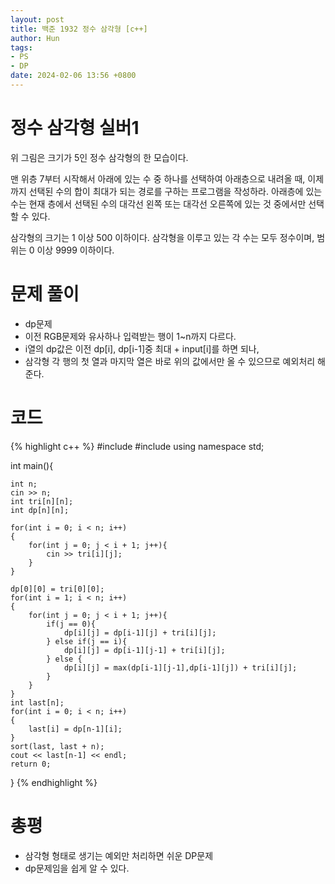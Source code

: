 ```yaml
---
layout: post
title: 백준 1932 정수 삼각형 [c++]
author: Hun
tags:
- PS
- DP
date: 2024-02-06 13:56 +0800
---
```


# 정수 삼각형 실버1

위 그림은 크기가 5인 정수 삼각형의 한 모습이다.

맨 위층 7부터 시작해서 아래에 있는 수 중 하나를 선택하여 아래층으로 내려올 때, 이제까지 선택된 수의 합이 최대가 되는 경로를 구하는 프로그램을 작성하라. 아래층에 있는 수는 현재 층에서 선택된 수의 대각선 왼쪽 또는 대각선 오른쪽에 있는 것 중에서만 선택할 수 있다.

삼각형의 크기는 1 이상 500 이하이다. 삼각형을 이루고 있는 각 수는 모두 정수이며, 범위는 0 이상 9999 이하이다.

# 문제 풀이

- dp문제
- 이전 RGB문제와 유사하나 입력받는 행이 1~n까지 다르다.
- i열의 dp값은 이전 dp[i], dp[i-1]중 최대 + input[i]를 하면 되나,
- 삼각형 각 행의 첫 열과 마지막 열은 바로 위의 값에서만 올 수 있으므로 예외처리 해준다.

# 코드

{% highlight c++ %}
#include <iostream>
#include <algorithm>
using namespace std;



int main(){

    int n;
    cin >> n;
    int tri[n][n];
    int dp[n][n];
    
    for(int i = 0; i < n; i++)
    {
        for(int j = 0; j < i + 1; j++){
            cin >> tri[i][j];
        }
    }

    dp[0][0] = tri[0][0];
    for(int i = 1; i < n; i++)
    {
        for(int j = 0; j < i + 1; j++){
            if(j == 0){
                dp[i][j] = dp[i-1][j] + tri[i][j];
            } else if(j == i){
                dp[i][j] = dp[i-1][j-1] + tri[i][j];
            } else {
                dp[i][j] = max(dp[i-1][j-1],dp[i-1][j]) + tri[i][j];
            }
        }
    }
    int last[n];
    for(int i = 0; i < n; i++)
    {
        last[i] = dp[n-1][i];
    }
    sort(last, last + n);
    cout << last[n-1] << endl;
    return 0;
}
{% endhighlight %}

# 총평
- 삼각형 형태로 생기는 예외만 처리하면 쉬운 DP문제
- dp문제임을 쉽게 알 수 있다.